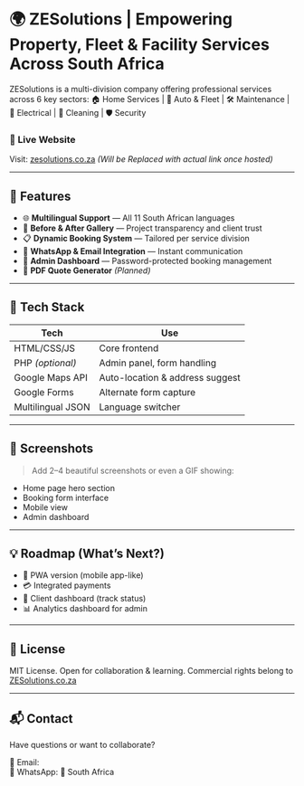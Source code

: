 # 🌍 ZESolutions | Empowering Property, Fleet & Facility Services Across South Africa

ZESolutions is a multi-division company offering professional services across 6 key sectors:
🏠 Home Services | 🚗 Auto & Fleet | 🛠️ Maintenance | 🔌 Electrical | 🧼 Cleaning | 🛡️ Security

### 🔗 Live Website
Visit: [zesolutions.co.za](https://zesolutions.co.za) *(Will be Replaced with actual link once hosted)*

---

## 🚀 Features

- 🌐 **Multilingual Support** — All 11 South African languages
- 📸 **Before & After Gallery** — Project transparency and client trust
- 📋 **Dynamic Booking System** — Tailored per service division
- 💬 **WhatsApp & Email Integration** — Instant communication
- 🔐 **Admin Dashboard** — Password-protected booking management
- 📄 **PDF Quote Generator** *(Planned)*

---

## 📁 Tech Stack

| Tech              | Use                             |
|------------------|----------------------------------|
| HTML/CSS/JS       | Core frontend                   |
| PHP *(optional)*  | Admin panel, form handling      |
| Google Maps API   | Auto-location & address suggest |
| Google Forms      | Alternate form capture          |
| Multilingual JSON | Language switcher               |

---

## 📸 Screenshots

> Add 2–4 beautiful screenshots or even a GIF showing:
- Home page hero section
- Booking form interface
- Mobile view
- Admin dashboard

---

## 💡 Roadmap (What’s Next?)

- 📱 PWA version (mobile app-like)
- 💳 Integrated payments
- 📑 Client dashboard (track status)
- 📊 Analytics dashboard for admin

---

## 🧠 License

MIT License. Open for collaboration & learning. Commercial rights belong to [ZESolutions.co.za](************)

---

## 📬 Contact

Have questions or want to collaborate?

📧 Email:  
📱 WhatsApp:
📍 South Africa

